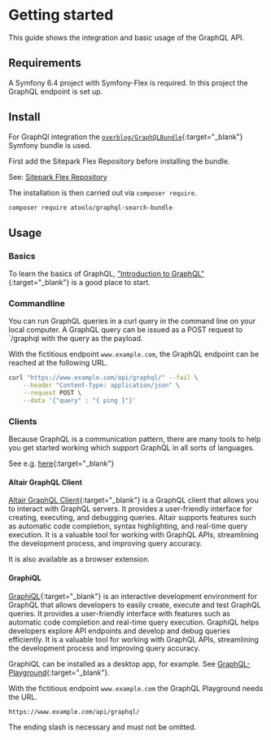 # Getting started

This guide shows the integration and basic usage of the GraphQL API.

## Requirements

A Symfony 6.4 project with Symfony-Flex is required. In this project the GraphQL endpoint is set up.

## Install

For GraphQl integration the [`overblog/GraphQLBundle`](https://github.com/overblog/GraphQLBundle){:target="\_blank"} Symfony bundle is used.

First add the Sitepark Flex Repository before installing the bundle.

See: [Sitepark Flex Repository](../symfony-flex-integration.md#sitepark-flex-repository)

The installation is then carried out via `composer require`.

```sh
composer require atoolo/graphql-search-bundle
```

## Usage

### Basics

To learn the basics of GraphQL, ["Introduction to GraphQL"](https://graphql.org/learn/){:target="\_blank"} is a good place to start.

### Commandline

You can run GraphQL queries in a curl query in the command line on your local computer. A GraphQL query can be issued as a POST request to `/graphql with the query as the payload.

With the fictitious endpoint `www.example.com`, the GraphQL endpoint can be reached at the following URL.

```sh
curl "https://www.example.com/api/graphql/" --fail \
    --header "Content-Type: application/json" \
    --request POST \
    --data '{"query" : "{ ping }"}'
```

### Clients

Because GraphQL is a communication pattern, there are many tools to help you get started working which support GraphQL in all sorts of languages.

See e.g. [here](https://graphql.org/community/tools-and-libraries/){:target="\_blank"}

#### Altair GraphQL Client

[Altair GraphQL Client](https://altairgraphql.dev/){:target="\_blank"} is a GraphQL client that allows you to interact with GraphQL servers. It provides a user-friendly interface for creating, executing, and debugging queries. Altair supports features such as automatic code completion, syntax highlighting, and real-time query execution. It is a valuable tool for working with GraphQL APIs, streamlining the development process, and improving query accuracy.

It is also available as a browser extension.

#### GraphiQL

[GraphiQL](https://github.com/graphql/graphiql){:target="\_blank"} is an interactive development environment for GraphQL that allows developers to easily create, execute and test GraphQL queries. It provides a user-friendly interface with features such as automatic code completion and real-time query execution. GraphiQL helps developers explore API endpoints and develop and debug queries efficiently. It is a valuable tool for working with GraphQL APIs, streamlining the development process and improving query accuracy.

GraphiQL can be installed as a desktop app, for example. See [GraphQL-Playground](https://github.com/graphql/graphql-playground){:target="\_blank"}.

With the fictitious endpoint `www.example.com` the GraphQL Playground needs the URL.

`https://www.example.com/api/graphql/`

The ending slash is necessary and must not be omitted.
